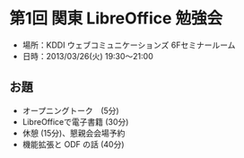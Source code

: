 第1回 関東 LibreOffice 勉強会
==========

* 場所：KDDI ウェブコミュニケーションズ 6Fセミナールーム
* 日時：2013/03/26(火) 19:30〜21:00


お題
----------

* オープニングトーク　(5分)
* LibreOfficeで電子書籍 (30分)
* 休憩 (15分)、懇親会会場予約
* 機能拡張と ODF の話 (40分)
